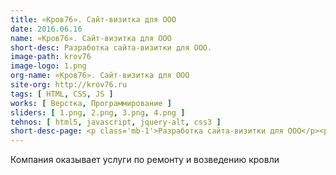 ```yaml
---
title: «Кров76». Сайт-визитка для ООО
date: 2016.06.16
name: «Кров76». Сайт-визитка для ООО
short-desc: Разработка сайта-визитки для ООО.
image-path: krov76
image-logo: 1.png
org-name: «Кров76». Сайт-визитка для ООО
site-org: http://krov76.ru
tags: [ HTML, CSS, JS ]
works: [ Верстка, Программирование ]
sliders: [ 1.png, 2.png, 3.png, 4.png ]
tehnos: [ html5, javascript, jquery-alt, css3 ]
short-desc-page: <p class='mb-1'>Разработка сайта-визитки для ООО</p><p class='mb-1'>Основные особенности:</p><ul class='mb-1'><li class='mb-1'>оптимизация изображений</li><li class='mb-1'>работа с чистым HTML,CSS и JavaScript</li></ul>
---
```

<p>Компания оказывает услуги по ремонту и возведению кровли<p>
	




